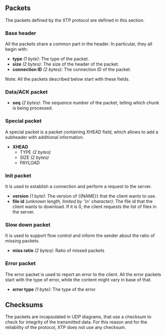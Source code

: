 ## Packets

The packets defined by the XTP protocol are defined in this section.

### Base header

All the packets share a common part in the header. In particular, they all begin with: 
- **type** _(1 byte)_: The type of the packet.
- **size** _(2 bytes)_: The size of the header of the packet.
- **connection ID** _(2 bytes)_: The connection ID of the packet.

Note: All the packets described below start with these fields.

### Data/ACK packet

- **seq** _(2 bytes)_: The sequence number of the packet, telling which chunk is being processed.

### Special packet

A special packet is a packet containing XHEAD field, which allows to add a subheader with additional information. 

- **XHEAD** 
  - TYPE _(2 bytes)_
  - SIZE _(2 bytes)_
  - PAYLOAD

    
### Init packet

It is used to establish a connection and perform a request to the server.

- **version** _(1 byte)_: The version of {{NAME}} that the client wants to use.
- **file id** _(unknown length, limited by '\n' character)_: The file id that the client wants to download. If it is 0, the client requests the list of files in the server.

### Slow down packet

It is used to support flow control and inform the sender about the ratio of missing packets.

- **miss ratio** _(2 bytes)_: Ratio of missed packets

### Error packet

The error packet is used to report an error to the client. All the error packets start with the type of error, while the content might vary in base of that.

- **error type** _(1 byte)_: The type of the error.
  

## Checksums

The packets are incapsulated in UDP diagrams, that use a checksum to check for integrity of the transmitted data. For this reason and for the reliability of the protocol, XTP does not use any checksum.